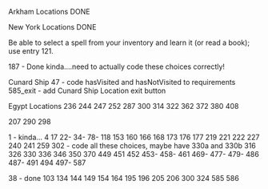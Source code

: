 Arkham Locations
DONE

New York Locations
DONE

Be able to select a spell from your inventory and learn it (or read a book); use entry 121.

187 - Done kinda....need to actually code these choices correctly!

Cunard Ship
47 - code hasVisited and hasNotVisited to requirements
585_exit - add Cunard Ship Location exit button

Egypt Locations
236
244
247
252
287
300
314
322
362
372
380
408

207
290
298

1 - kinda...
4
17
22-
34-
78-
118
153
160
166
168
173
176
177
219
221
222
227
240
241
259
302 - code all these choices, maybe have 330a and 330b
316
326
330
336
346
350
370
449
451
452
453-
458-
461
469-
477-
479-
486
487-
491
494
497-
587

38 - done
103
134
144
149
154
164
195
196
205
206
300
324
585
586
